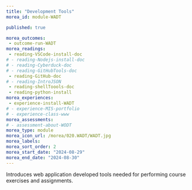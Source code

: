 ```yaml
---
title: "Development Tools"
morea_id: module-WADT

published: true

morea_outcomes:
 - outcome-run-WADT
morea_readings:
 - reading-VSCode-install-doc
# - reading-Nodejs-install-doc
# - reading-Cyberduck-doc
# - reading-GitHubTools-doc
 - reading-GitHub-doc
# - reading-IntroJSON
 - reading-shellToools-doc
 - reading-python-install
morea_experiences:
 - experience-install-WADT
# - experience-MIS-portfolio
# - experience-class-www
morea_assessments:
# - assessment-about-WODT
morea_type: module
morea_icon_url: /morea/020.WADT/WADT.jpg
morea_labels:
morea_sort_order: 2
morea_start_date: "2024-08-29"
morea_end_date: "2024-08-30"
---
```


Introduces web application developed tools needed for performing course exercises and assignments.
